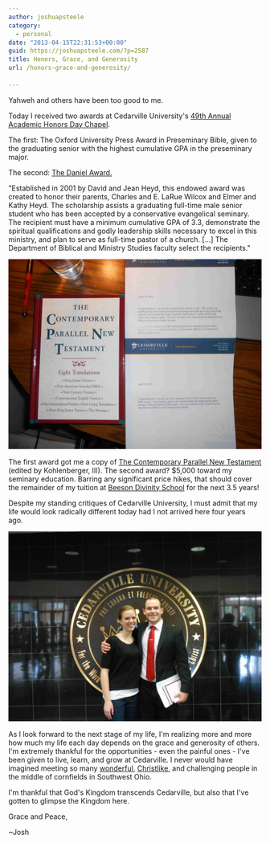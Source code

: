 ```yaml
---
author: joshuapsteele
category:
  - personal
date: "2013-04-15T22:31:53+00:00"
guid: https://joshuapsteele.com/?p=2587
title: Honors, Grace, and Generosity
url: /honors-grace-and-generosity/

---
```

Yahweh and others have been too good to me.

Today I received two awards at Cedarville University's [49th Annual Academic Honors Day Chapel](http://www.cedarville.edu/cf/calendar/viewsingleevent/id/b30deaf6-2481-ade4-b080-a503cd1527b2).

The first: The Oxford University Press Award in Preseminary Bible, given to the graduating senior with the highest cumulative GPA in the preseminary major.

The second: [The Daniel Award.](http://www.cedarville.edu/financialaid/Daniel+Award)

"Established in 2001 by David and Jean Heyd, this endowed award was created to honor their parents, Charles and E. LaRue Wilcox and Elmer and Kathy Heyd. The scholarship assists a graduating full-time male senior student who has been accepted by a conservative evangelical seminary. The recipient must have a minimum cumulative GPA of 3.3, demonstrate the spiritual qualifications and godly leadership skills necessary to excel in this ministry, and plan to serve as full-time pastor of a church. \[...\] The Department of Biblical and Ministry Studies faculty select the recipients."

![DSCN0867](/wp-content/uploads/2013/04/dscn0867.jpg?w=300)

The first award got me a copy of [The Contemporary Parallel New Testament](http://www.oup.com/us/catalog/general/subject/Bibles/ParallelTextBibles/NewInternationalVersion/~~/dmlldz11c2EmY2k9OTc4MDE5NTI4MTM2MQ==) (edited by Kohlenberger, III). The second award? $5,000 toward my seminary education. Barring any significant price hikes, that should cover the remainder of my tuition at [Beeson Divinity School](http://www.beesondivinity.com/) for the next 3.5 years!

Despite my standing critiques of Cedarville University, I must admit that my life would look radically different today had I not arrived here four years ago.

![Image](/wp-content/uploads/2013/04/dscn0863.jpg?w=650)

As I look forward to the next stage of my life, I'm realizing more and more how much my life each day depends on the grace and generosity of others. I'm extremely thankful for the opportunities - even the painful ones - I've been given to live, learn, and grow at Cedarville. I never would have imagined meeting so many [wonderful](https://sites.google.com/site/michaelpahl/), [Christlike](http://www.carlruby.com/), and challenging people in the middle of cornfields in Southwest Ohio.

I'm thankful that God's Kingdom transcends Cedarville,
but also that I've gotten to glimpse the Kingdom here.

Grace and Peace,

~Josh
